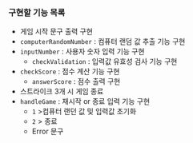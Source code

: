 ### 구현할 기능 목록
- 게임 시작 문구 출력 구현
- `computerRandomNumber` : 컴퓨터 랜덤 값 추출 기능 구현
- `inputNumber` : 사용자 숫자 입력 기능 구현
   - `checkValidation` : 입력값 유효성 검사 기능 구현
- `checkScore` : 점수 계산 기능 구현
  - `answerScore` : 점수 출력 구현
- 스트라이크 3개 시 게임 종료
- `handleGame` : 재시작 or 종료 입력 기능 구현
  - `1` >컴퓨터 랜던 값 및 입력값 초기화
  - `2` > 종료
  - Error 문구 